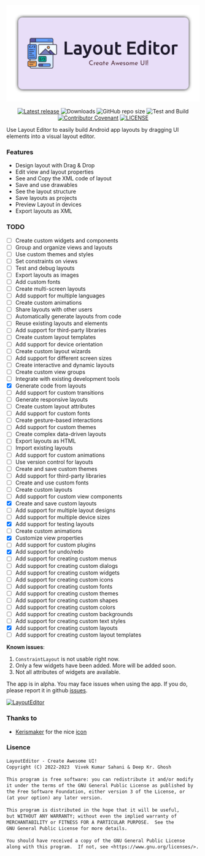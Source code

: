 ![Banner](./app/src/main/res/drawable-v24/app_banner.png "app_banner")

<div align="center">

[![Latest release](https://img.shields.io/github/v/release/itsvks19/LayoutEditor?include_prereleases&label=latest%20release&style=for-the-badge)](https://github.com/itsvks19/LayoutEditor/releases/latest)
![Downloads](https://img.shields.io/github/downloads/itsvks19/LayoutEditor/total?style=for-the-badge)
![GitHub repo size](https://img.shields.io/github/repo-size/itsvks19/LayoutEditor?style=for-the-badge)
![Test and Build](https://img.shields.io/github/actions/workflow/status/itsvks19/LayoutEditor/test_and_build.yml?label=Test%20and%20Build&style=for-the-badge&logo=github)
[![Contributor Covenant](https://img.shields.io/badge/Contributor%20Covenant-2.1-4baaaa.svg?style=for-the-badge)](https://github.com/itsvks19/LayoutEditor/blob/main/CODE_OF_CONDUCT.md)
[![LICENSE](https://img.shields.io/github/license/itsvks19/LayoutEditor?color=blue&style=for-the-badge)](https://github.com/itsvks19/LayoutEditor/blob/main/LICENSE)
</div>

Use Layout Editor to easily build Android app layouts by dragging UI elements into a visual layout editor.

### Features
- Design layout with Drag & Drop
- Edit view and layout properties
- See and Copy the XML code of layout
- Save and use drawables
- See the layout structure
- Save layouts as projects
- Preview Layout in devices
- Export layouts as XML

### TODO
- [ ] Create custom widgets and components
- [ ] Group and organize views and layouts
- [ ] Use custom themes and styles
- [ ] Set constraints on views
- [ ] Test and debug layouts
- [ ] Export layouts as images
- [ ] Add custom fonts
- [ ] Create multi-screen layouts
- [ ] Add support for multiple languages
- [ ] Create custom animations
- [ ] Share layouts with other users
- [ ] Automatically generate layouts from code
- [ ] Reuse existing layouts and elements
- [ ] Add support for third-party libraries
- [ ] Create custom layout templates
- [ ] Add support for device orientation
- [ ] Create custom layout wizards
- [ ] Add support for different screen sizes
- [ ] Create interactive and dynamic layouts
- [ ] Create custom view groups
- [ ] Integrate with existing development tools
- [X] Generate code from layouts
- [ ] Add support for custom transitions
- [ ] Generate responsive layouts
- [ ] Create custom layout attributes
- [ ] Add support for custom fonts
- [ ] Create gesture-based interactions
- [ ] Add support for custom themes
- [ ] Create complex data-driven layouts
- [ ] Export layouts as HTML
- [ ] Import existing layouts
- [ ] Add support for custom animations
- [ ] Use version control for layouts
- [ ] Create and save custom themes
- [ ] Add support for third-party libraries
- [ ] Create and use custom fonts
- [ ] Create custom layouts
- [ ] Add support for custom view components
- [X] Create and save custom layouts
- [ ] Add support for multiple layout designs
- [ ] Add support for multiple device sizes
- [X] Add support for testing layouts
- [ ] Create custom animations
- [X] Customize view properties
- [ ] Add support for custom plugins
- [X] Add support for undo/redo
- [ ] Add support for creating custom menus
- [ ] Add support for creating custom dialogs
- [ ] Add support for creating custom widgets
- [ ] Add support for creating custom icons
- [ ] Add support for creating custom fonts
- [ ] Add support for creating custom themes
- [ ] Add support for creating custom shapes
- [ ] Add support for creating custom colors
- [ ] Add support for creating custom backgrounds
- [ ] Add support for creating custom text styles
- [X] Add support for creating custom layouts
- [ ] Add support for creating custom layout templates

**Known issues**:
1. `ConstraintLayout` is not usable right now.
2. Only a few widgets have been added. More will be added soon.
3. Not all attributes of widgets are available.

The app is in alpha.
You may face issues when using the app. If you do, please report it in github [issues](https://github.com/itsvks19/LayoutEditor/issues).

[![LayoutEditor](https://img.shields.io/badge/Layout-Editor-blue?style=for-the-badge)](https://github.com/itsvks19/LayoutEditor/releases/latest)

### Thanks to
- [Kerismaker](https://www.flaticon.com/authors/kerismaker) for the nice [icon](https://www.flaticon.com/free-icon/template_6863985)

### Lisence
```
LayoutEditor - Create Awesome UI!
Copyright (C) 2022-2023  Vivek Kumar Sahani & Deep Kr. Ghosh

This program is free software: you can redistribute it and/or modify
it under the terms of the GNU General Public License as published by
the Free Software Foundation, either version 3 of the License, or
(at your option) any later version.

This program is distributed in the hope that it will be useful,
but WITHOUT ANY WARRANTY; without even the implied warranty of
MERCHANTABILITY or FITNESS FOR A PARTICULAR PURPOSE.  See the
GNU General Public License for more details.

You should have received a copy of the GNU General Public License
along with this program.  If not, see <https://www.gnu.org/licenses/>.
```
